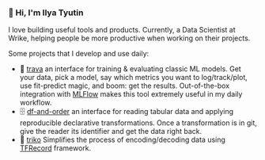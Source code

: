### 🖖 Hi, I'm Ilya Tyutin

I love building useful tools and products. Currently, a Data Scientist at Wrike, helping people be more productive when working on their projects.

Some projects that I develop and use daily:

- 🌿 [trava](https://github.com/ityutin/trava) an interface for training & evaluating classic ML models. Get your data, pick a model, say which metrics you want to log/track/plot, use fit-predict magic, and boom: get the results. Out-of-the-box integration with [MLFlow](http://mlflow.org) makes this tool extremely useful in my daily workflow.
- 🗄️ [df-and-order](https://github.com/ityutin/df-and-order) an interface for reading tabular data and applying reproducible declarative transformations. Once a transformation is in git, give the reader its identifier and get the data right back.
- 🤼 [triko](https://github.com/ityutin/triko) Simplifies the process of encoding/decoding data using [TFRecord](https://www.tensorflow.org/tutorials/load_data/tfrecord) framework.
